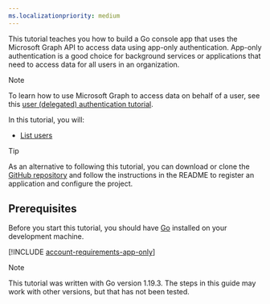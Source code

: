 ```yaml
---
ms.localizationpriority: medium
---
```


<!-- markdownlint-disable MD041 -->

This tutorial teaches you how to build a Go console app that uses the Microsoft Graph API to access data using app-only authentication. App-only authentication is a good choice for background services or applications that need to access data for all users in an organization.

> [!NOTE]
> To learn how to use Microsoft Graph to access data on behalf of a user, see this [user (delegated) authentication tutorial](/graph/tutorials/go).

In this tutorial, you will:

- [List users](/graph/api/user-list)

> [!TIP]
> As an alternative to following this tutorial, you can download or clone the [GitHub repository](https://github.com/microsoftgraph/msgraph-training-go/tree/main/app-auth) and follow the instructions in the README to register an application and configure the project.

## Prerequisites

Before you start this tutorial, you should have [Go](https://go.dev/) installed on your development machine.

[!INCLUDE [account-requirements-app-only](../../shared/account-requirements-app-only.md)]

> [!NOTE]
> This tutorial was written with Go version 1.19.3. The steps in this guide may work with other versions, but that has not been tested.
